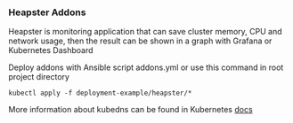 ### Heapster Addons
Heapster is monitoring application that can save cluster memory, CPU and network usage, then the result can be shown in
a graph with Grafana or Kubernetes Dashboard

Deploy addons with Ansible script addons.yml or use this command in root project directory

```
kubectl apply -f deployment-example/heapster/*
```

More information about kubedns can be found in Kubernetes [docs](https://kubernetes.io/docs/tasks/debug-application-cluster/resource-usage-monitoring/)